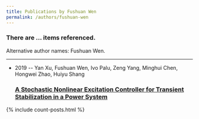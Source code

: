 ```yaml
---
title: Publications by Fushuan Wen
permalink: /authors/fushuan-wen
---
```


<h3 id="number-posts">There are ... items referenced.</h3>
<p id='info-authors'>Alternative author names: Fushuan Wen.</p>
<hr />
<ul class="post-list">
<li><span class='post-meta'>2019 -- Yan Xu, Fushuan Wen, Ivo Palu, Zeng Yang, Minghui Chen, Hongwei Zhao, Huiyu Shang</span><h3><a class='post-link' href="{{ site.baseurl }}/a-stochastic-nonlinear-excitation-controller-for-transient-stabilization-in-a-power-system">A Stochastic Nonlinear Excitation Controller for Transient Stabilization in a Power System</a></h3></li>

</ul>
{% include count-posts.html %}
